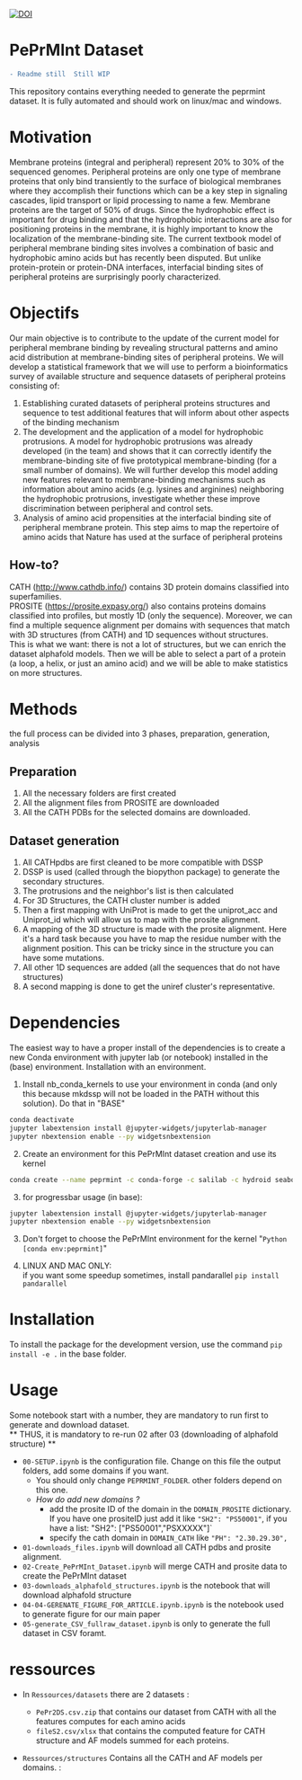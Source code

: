 [![DOI](https://zenodo.org/badge/495005184.svg)](https://zenodo.org/badge/latestdoi/495005184)

# PePrMInt Dataset

```diff
- Readme still  Still WIP 
```

This repository contains everything needed to generate the peprmint dataset. 
It is fully automated and should work on linux/mac and windows.

# Motivation
Membrane proteins (integral and peripheral) represent 20% to 30% of the sequenced genomes. Peripheral proteins are only one type of membrane proteins that only bind transiently to the surface of biological membranes where they accomplish their functions which can be a key step in signaling cascades, lipid transport or lipid processing to name a few. Membrane proteins are the target of 50% of drugs. Since the hydrophobic effect is important for drug binding and that the hydrophobic interactions are also for positioning proteins in the membrane, it is highly important to know the localization of the membrane-binding site. The current textbook model of peripheral membrane binding sites involves a combination of basic and hydrophobic amino acids but has recently been disputed. But unlike protein-protein or protein-DNA interfaces, interfacial binding sites of peripheral proteins are surprisingly poorly characterized.


# Objectifs
Our main objective is to contribute to the update of the current model for peripheral membrane binding by revealing structural patterns and amino acid distribution at membrane-binding sites of peripheral proteins. We will develop a statistical framework that we will use to perform a bioinformatics survey of available structure and sequence datasets of peripheral proteins consisting of:
1. Establishing curated datasets of peripheral proteins structures and sequence to test additional features that will inform about other aspects of the binding mechanism
2. The development and the application of a model for hydrophobic protrusions. A model for hydrophobic protrusions was already developed (in the team) and shows that it can correctly identify the membrane-binding site of five prototypical membrane-binding (for a small number of domains). We will further develop this model adding new features relevant to membrane-binding mechanisms such as information about amino acids (e.g. lysines and arginines) neighboring the hydrophobic protrusions, investigate whether these improve discrimination between peripheral and control sets.
3. Analysis of amino acid propensities at the interfacial binding site of peripheral membrane protein. This step aims to map the repertoire of amino acids that Nature has used at the surface of peripheral proteins

## How-to?
CATH (http://www.cathdb.info/) contains 3D protein domains classified into superfamilies.  
PROSITE (https://prosite.expasy.org/) also contains proteins domains classified into profiles, but mostly 1D (only the sequence). Moreover, we can find a multiple sequence alignment per domains with sequences that match with 3D structures (from CATH) and 1D sequences without structures.  
This is what we want: there is not a lot of structures, but we can enrich the dataset alphafold models.
Then we will be able to select a part of a protein (a loop, a helix, or just an amino acid) and we will be able to make statistics on more structures.


# Methods
the full process can be divided into 3 phases, preparation, generation, analysis  

## Preparation 
 1. All the necessary folders are first created
 2. All the alignment files from PROSITE are downloaded
 3. All the CATH PDBs for the selected domains are downloaded.
 
## Dataset generation
 1. All CATHpdbs are first cleaned to be more compatible with DSSP
 2. DSSP is used (called through the biopython package) to generate the secondary structures.
 3. The protrusions and the neighbor's list is then calculated
 4. For 3D Structures, the CATH cluster number is added
 5. Then a first mapping with UniProt is made to get the uniprot_acc and Uniprot_id which will allow us to map with the prosite alignment.
 6. A mapping of the 3D structure is made with the prosite alignment. Here it's a hard task because you have to map the residue number with the alignment position. This can be tricky since in the structure you can have some mutations.
 7. All other 1D sequences are added (all the sequences that do not have structures)
 8. A second mapping is done to get the uniref cluster's representative.
 

## 
# Dependencies
The easiest way to have a proper install of the dependencies is to create a new Conda environment with jupyter lab (or notebook) installed in the (base) environment.
Installation with an environment.

1. Install nb_conda_kernels to use your environment in conda (and only this because mkdssp will not be loaded in the PATH without this solution). Do that in "BASE"  
```bash 
conda deactivate
jupyter labextension install @jupyter-widgets/jupyterlab-manager
jupyter nbextension enable --py widgetsnbextension
```

2. Create an environment for this PePrMInt dataset creation and use its kernel  
```bash
conda create --name peprmint -c conda-forge -c salilab -c hydroid seaborn pandas biopandas biopython ipywidgets scipy numpy tqdm xmltodict pathlib dssp pytables termcolor requests bs4 lxml wordcloud nglview mdanalysis weasyprint openpyxl
```

3. for progressbar usage (in base):  
```bash 
jupyter labextension install @jupyter-widgets/jupyterlab-manager 
jupyter nbextension enable --py widgetsnbextension
```

3. Don't forget to choose the PePrMInt environment for the kernel "`Python [conda env:peprmint]`"

4. LINUX AND MAC ONLY:  
if you want some speedup sometimes, install pandarallel `pip install pandarallel`

# Installation
To install the package for the development version, use the command `pip install -e .` in the base folder.


# Usage
Some notebook start with a number, they are mandatory to run first to generate and download dataset.  
** THUS, it is mandatory to re-run 02 after 03 (downloading of alphafold structure) **
 - `00-SETUP.ipynb` is the configuration file. Change on this file the output folders, add some domains if you want.
   - You should only change `PEPRMINT_FOLDER`. other folders depend on this one.
   - _How do add new domains ?_
     - add the prosite ID of the domain in the `DOMAIN_PROSITE` dictionary. If you have one prositeID just add it like `"SH2": "PS50001"`, if you have a list:  "SH2": ["PS50001","PSXXXXX"]`
     - specify the cath domain in `DOMAIN_CATH` like `"PH": "2.30.29.30",`
 - `01-downloads_files.ipynb` will download all CATH pdbs and prosite alignment.
 - `02-Create_PePrMInt_Dataset.ipynb` will merge CATH and prosite data to create the PePrMInt dataset
 - `03-downloads_alphafold_structures.ipynb` is the notebook that will download alphafold structure
 - `04-04-GERENATE_FIGURE_FOR_ARTICLE.ipynb.ipynb` is the notebook used to generate figure for our main paper
 - `05-generate_CSV_fullraw_dataset.ipynb` is only to generate the full dataset in CSV foramt.

 # ressources

- In `Ressources/datasets` there are 2 datasets : 
  - `PePr2DS.csv.zip` that contains our dataset from CATH with all the features computes for each amino acids
  - `fileS2.csv/xlsx` that contains the computed feature for CATH structure and AF models summed for each proteins.

- `Ressources/structures` Contains all the CATH  and AF models per domains. : 





